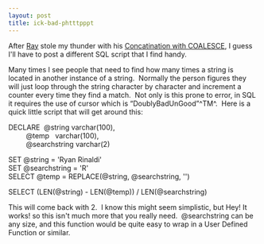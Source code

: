 ```yaml
---
layout: post
title: ick-bad-phtttpppt
---
```

After [Ray](http://blogs.geekdojo.net/jez) stole my thunder with his
[Concatination with
COALESCE](http://blogs.geekdojo.net/jez/posts/146.aspx), I guess I'll
have to post a different SQL script that I find handy.

Many times I see people that need to find how many times a string is
located in another instance of a string.  Normally the person figures
they will just loop through the string character by character and
increment a counter every time they find a match.  Not only is this
prone to error, in SQL it requires the use of cursor which is
“DoublyBadUnGood”^TM^.  Here is a quick little script that will get
around this:

DECLARE  @string varchar(100),\
         @temp   varchar(100),\
         @searchstring varchar(2)

SET @string = 'Ryan Rinaldi'\
SET @searchstring = 'R'\
SELECT @temp = REPLACE(@string, @searchstring, '')

SELECT (LEN(@string) - LEN(@temp)) / LEN(@searchstring)

This will come back with 2.  I know this might seem simplistic, but Hey!
It works! so this isn't much more that you really need.  @searchstring
can be any size, and this function would be quite easy to wrap in a User
Defined Function or similar.
